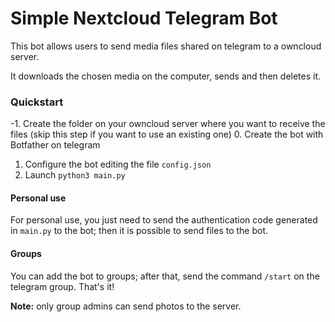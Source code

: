 # Simple Nextcloud Telegram Bot
This bot allows users to send media files shared on telegram to a owncloud server.

It downloads the chosen media on the computer, sends and then deletes it. 

### Quickstart
-1. Create the folder on your owncloud server where you want to receive the files (skip this step if you want to use an existing one)
0. Create the bot with Botfather on telegram
1. Configure the bot editing the file `config.json`
2. Launch `python3 main.py`

#### Personal use
For personal use, you just need to send the authentication code generated in `main.py` to the bot; then it is possible to send files to the bot.

#### Groups
You can add the bot to groups; after that, send the command `/start` on the telegram group. That's it!
 
**Note:** only group admins can send photos to the server.


  

